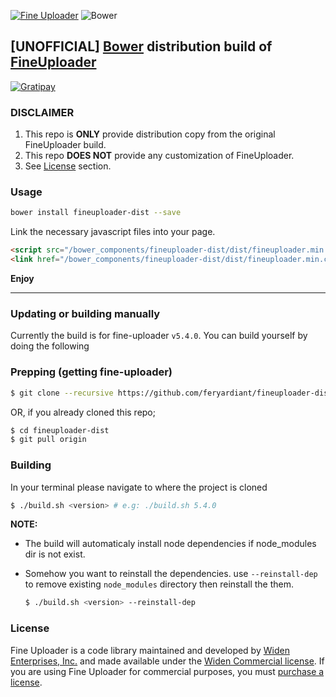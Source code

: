 [![Fine Uploader](http://fineuploader.com/img/FineUploader_logo.png)](http://fineuploader.com)
![Bower](https://img.shields.io/bower/v/fineuploader-dist.svg?style=flat-square)

## [UNOFFICIAL] [Bower](http://bower.io) distribution build of [FineUploader](http://fineuploader.com)

[![Gratipay](https://img.shields.io/gratipay/feryardiant.svg?style=flat-square)](https://gratipay.com/feryardiant)

### DISCLAIMER

1. This repo is **ONLY** provide distribution copy from the original FineUploader build.
2. This repo **DOES NOT** provide any customization of FineUploader.
3. See [License](#license) section.

### Usage

```bash
bower install fineuploader-dist --save
```

Link the necessary javascript files into your page.

```html
<script src="/bower_components/fineuploader-dist/dist/fineuploader.min.js"></script>
<link href="/bower_components/fineuploader-dist/dist/fineuploader.min.css" type="text/css">
```

__Enjoy__

----

### Updating or building manually

Currently the build is for fine-uploader `v5.4.0`.
You can build yourself by doing the following

### Prepping (getting fine-uploader)

```bash
$ git clone --recursive https://github.com/feryardiant/fineuploader-dist.git
```

OR, if you already cloned this repo;

```bash
$ cd fineuploader-dist
$ git pull origin
```

### Building

In your terminal please navigate to where the project is cloned

```bash
$ ./build.sh <version> # e.g: ./build.sh 5.4.0
```

**NOTE:**

- The build will automaticaly install node dependencies if node_modules dir is not exist.
- Somehow you want to reinstall the dependencies. use `--reinstall-dep` to remove existing `node_modules` directory then reinstall the them.

	```bash
	$ ./build.sh <version> --reinstall-dep
	```

### License

Fine Uploader is a code library maintained and developed by [Widen Enterprises, Inc.](http://www.widen.com/) and made available under the [Widen Commercial license](dist/LICENSE).  If you are using Fine Uploader for commercial purposes,
you must [purchase a license](http://fineuploader.com/purchase).
